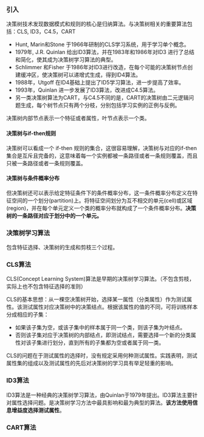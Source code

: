 ### 引入

决策树技术发现数据模式和规则的核心是归纳算法。与决策树相关的重要算法包括：CLS, ID3，C4.5，CART

- Hunt, Marin和Stone 于1966年研制的CLS学习系统，用于学习单个概念。
- 1979年, J.R. Quinlan 给出ID3算法，并在1983年和1986年对ID3 进行了总结和简化，使其成为决策树学习算法的典型。
- Schlimmer 和Fisher 于1986年对ID3进行改造，在每个可能的决策树节点创建缓冲区，使决策树可以递增式生成，得到ID4算法。
- 1988年，Utgoff 在ID4基础上提出了ID5学习算法，进一步提高了效率。
- 1993年，Quinlan 进一步发展了ID3算法，改进成C4.5算法。
- 另一类决策树算法为CART，与C4.5不同的是，CART的决策树由二元逻辑问题生成，每个树节点只有两个分枝，分别包括学习实例的正例与反例。

决策树内部节点表示一个特征或者属性，叶节点表示一个类。

#### 决策树与if-then规则

决策树可以看成一个 if-then 规则的集合，这很容易理解，决策树与对应的if-then集合是互斥且完备的，这意味着每一个实例都被一条路径或者一条规则覆盖，而且只被一条路径或者一条规则覆盖。

#### 决策树与条件概率分布

但决策树还可以表示给定特征条件下的条件概率分布，这一条件概率分布定义在特征空间的一个划分(partition)上。将特征空间划分为互不相交的单元(cell)或区域(region)，并在每个单元定义一个类的概率分布就构成了一个条件概率分布。**决策树的一条路径对应于划分中的一个单元。**



### 决策树学习算法

包含特征选择、决策树的生成和剪枝三个过程。

### CLS算法

CLS(Concept Learning System)算法是早期的决策树学习算法。（不包含剪枝，实际上也不包含特征选择的准则）

CLS的基本思想：从一棵空决策树开始，选择某一属性（分类属性）作为测试属性。该测试属性对应决策树中的决策结点。根据该属性的值的不同，可将训练样本分成相应的子集：

- 如果该子集为空，或该子集中的样本属于同一个类，则该子集为叶结点。
- 否则该子集对应于决策树的内部结点，即测试结点，需要选择一个新的分类属性对该子集进行划分，直到所有的子集都为空或者属于同一类。

CLS的问题在于测试属性的选择时，没有规定采用何种测试属性。实践表明，测试属性集的组成以及测试属性的先后对决策树的学习具有举足轻重的影响。

### ID3算法

ID3算法是一种经典的决策树学习算法，由Quinlan于1979年提出。ID3算法主要针对属性选择问题。是决策树学习方法中最具影响和最为典型的算法。**该方法使用信息增益度选择测试属性**。





### CART算法